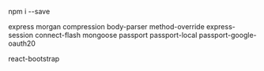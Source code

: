 npm i --save

express
morgan
compression
body-parser
method-override
express-session
connect-flash
mongoose
passport
passport-local
passport-google-oauth20

react-bootstrap

